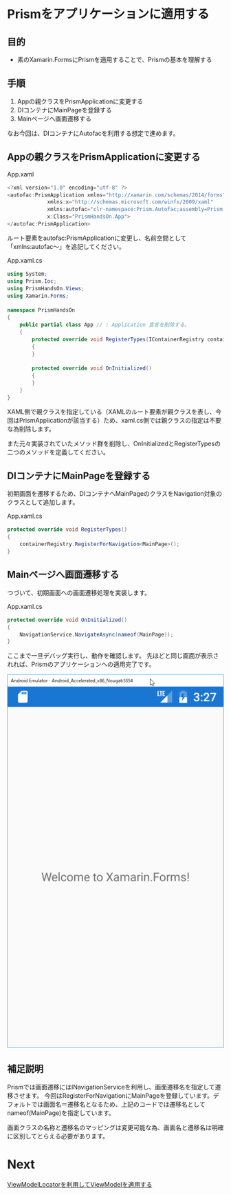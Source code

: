 # Prismをアプリケーションに適用する

## 目的  

* 素のXamarin.FormsにPrismを適用することで、Prismの基本を理解する

## 手順

1. Appの親クラスをPrismApplicationに変更する  
2. DIコンテナにMainPageを登録する  
3. Mainページへ画面遷移する  

なお今回は、DIコンテナにAutofacを利用する想定で進めます。  

## Appの親クラスをPrismApplicationに変更する  

App.xaml
```cs
<?xml version="1.0" encoding="utf-8" ?>
<autofac:PrismApplication xmlns="http://xamarin.com/schemas/2014/forms"
             xmlns:x="http://schemas.microsoft.com/winfx/2009/xaml"
             xmlns:autofac="clr-namespace:Prism.Autofac;assembly=Prism.Autofac.Forms"
             x:Class="PrismHandsOn.App">
</autofac:PrismApplication>
```

ルート要素をautofac:PrismApplicationに変更し、名前空間として「xmlns:autofac～」を追記してください。

App.xaml.cs
```cs
using System;
using Prism.Ioc;
using PrismHandsOn.Views;
using Xamarin.Forms;

namespace PrismHandsOn
{
    public partial class App // : Application 宣言を削除する。
    {
        protected override void RegisterTypes(IContainerRegistry containerRegistry)
        {
        }

        protected override void OnInitialized()
        {
        }
    }
}
```

XAML側で親クラスを指定している（XAMLのルート要素が親クラスを表し、今回はPrismApplicationが該当する）ため、xaml.cs側では親クラスの指定は不要な為削除します。

また元々実装されていたメソッド群を削除し、OnInitializedとRegisterTypesの二つのメソッドを定義してください。


## DIコンテナにMainPageを登録する  

初期画面を遷移するため、DIコンテナへMainPageのクラスをNavigation対象のクラスとして追加します。

App.xaml.cs
```cs
protected override void RegisterTypes()
{
    containerRegistry.RegisterForNavigation<MainPage>();
}
```

## Mainページへ画面遷移する  

つづいて、初期画面への画面遷移処理を実装します。

App.xaml.cs
```cs
protected override void OnInitialized()
{
    NavigationService.NavigateAsync(nameof(MainPage));
}
```

ここまで一旦デバッグ実行し、動作を確認します。
先ほどと同じ画面が表示されれば、Prismのアプリケーションへの適用完了です。

![](assets/01-02.png)

## 補足説明

Prismでは画面遷移にはINavigationServiceを利用し、画面遷移名を指定して遷移させます。
今回はRegisterForNavigationにMainPageを登録しています。デフォルトでは画面名＝遷移名となるため、上記のコードでは遷移名としてnameof(MainPage)を指定しています。

画面クラスの名称と遷移名のマッピングは変更可能な為、画面名と遷移名は明確に区別してとらえる必要があります。


# Next

[ViewModelLocatorを利用してViewModelを適用する](03-ViewModelLocatorを利用してViewModelを適用する.md)
